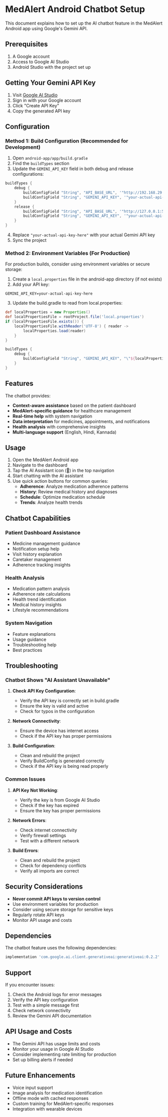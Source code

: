 # MedAlert Android Chatbot Setup

This document explains how to set up the AI chatbot feature in the MedAlert Android app using Google's Gemini API.

## Prerequisites

1. A Google account
2. Access to Google AI Studio
3. Android Studio with the project set up

## Getting Your Gemini API Key

1. Visit [Google AI Studio](https://makersuite.google.com/app/apikey)
2. Sign in with your Google account
3. Click "Create API Key"
4. Copy the generated API key

## Configuration

### Method 1: Build Configuration (Recommended for Development)

1. Open `android-app/app/build.gradle`
2. Find the `buildTypes` section
3. Update the `GEMINI_API_KEY` field in both debug and release configurations:

```gradle
buildTypes {
    debug {
        buildConfigField "String", "API_BASE_URL", '"http://192.168.29.72:5000/api/"'
        buildConfigField "String", "GEMINI_API_KEY", '"your-actual-api-key-here"'
    }
    release {
        buildConfigField "String", "API_BASE_URL", '"http://127.0.0.1:5000/api/"'
        buildConfigField "String", "GEMINI_API_KEY", '"your-actual-api-key-here"'
    }
}
```

4. Replace `"your-actual-api-key-here"` with your actual Gemini API key
5. Sync the project

### Method 2: Environment Variables (For Production)

For production builds, consider using environment variables or secure storage:

1. Create a `local.properties` file in the android-app directory (if not exists)
2. Add your API key:

```properties
GEMINI_API_KEY=your-actual-api-key-here
```

3. Update the build.gradle to read from local.properties:

```gradle
def localProperties = new Properties()
def localPropertiesFile = rootProject.file('local.properties')
if (localPropertiesFile.exists()) {
    localPropertiesFile.withReader('UTF-8') { reader ->
        localProperties.load(reader)
    }
}

buildTypes {
    debug {
        buildConfigField "String", "GEMINI_API_KEY", "\"${localProperties.getProperty('GEMINI_API_KEY', 'your-gemini-api-key-here')}\""
    }
}
```

## Features

The chatbot provides:

- **Context-aware assistance** based on the patient dashboard
- **MedAlert-specific guidance** for healthcare management
- **Real-time help** with system navigation
- **Data interpretation** for medicines, appointments, and notifications
- **Health analysis** with comprehensive insights
- **Multi-language support** (English, Hindi, Kannada)

## Usage

1. Open the MedAlert Android app
2. Navigate to the dashboard
3. Tap the AI Assistant icon (🤖) in the top navigation
4. Start chatting with the AI assistant
5. Use quick action buttons for common queries:
   - **Adherence**: Analyze medication adherence patterns
   - **History**: Review medical history and diagnoses
   - **Schedule**: Optimize medication schedule
   - **Trends**: Analyze health trends

## Chatbot Capabilities

### Patient Dashboard Assistance
- Medicine management guidance
- Notification setup help
- Visit history explanation
- Caretaker management
- Adherence tracking insights

### Health Analysis
- Medication pattern analysis
- Adherence rate calculations
- Health trend identification
- Medical history insights
- Lifestyle recommendations

### System Navigation
- Feature explanations
- Usage guidance
- Troubleshooting help
- Best practices

## Troubleshooting

### Chatbot Shows "AI Assistant Unavailable"

1. **Check API Key Configuration**:
   - Verify the API key is correctly set in build.gradle
   - Ensure the key is valid and active
   - Check for typos in the configuration

2. **Network Connectivity**:
   - Ensure the device has internet access
   - Check if the API key has proper permissions

3. **Build Configuration**:
   - Clean and rebuild the project
   - Verify BuildConfig is generated correctly
   - Check if the API key is being read properly

### Common Issues

1. **API Key Not Working**:
   - Verify the key is from Google AI Studio
   - Check if the key has expired
   - Ensure the key has proper permissions

2. **Network Errors**:
   - Check internet connectivity
   - Verify firewall settings
   - Test with a different network

3. **Build Errors**:
   - Clean and rebuild the project
   - Check for dependency conflicts
   - Verify all imports are correct

## Security Considerations

- **Never commit API keys to version control**
- Use environment variables for production
- Consider using secure storage for sensitive keys
- Regularly rotate API keys
- Monitor API usage and costs

## Dependencies

The chatbot feature uses the following dependencies:

```gradle
implementation 'com.google.ai.client.generativeai:generativeai:0.2.2'
```

## Support

If you encounter issues:

1. Check the Android logs for error messages
2. Verify the API key configuration
3. Test with a simple message first
4. Check network connectivity
5. Review the Gemini API documentation

## API Usage and Costs

- The Gemini API has usage limits and costs
- Monitor your usage in Google AI Studio
- Consider implementing rate limiting for production
- Set up billing alerts if needed

## Future Enhancements

- Voice input support
- Image analysis for medication identification
- Offline mode with cached responses
- Custom training for MedAlert-specific responses
- Integration with wearable devices
